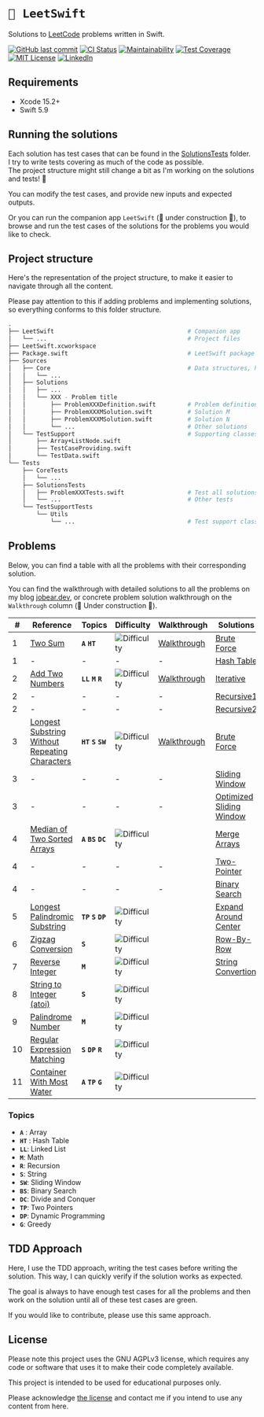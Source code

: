 # `🧮 LeetSwift`

Solutions to [LeetCode](https://leetcode.com/) problems written in Swift.

[![GitHub last commit][last-commit-shield]][last-commit-url]
[![CI Status][ci-status-shield]][ci-status-url]
[![Maintainability][maintainability-shield]][maintainability-url]
[![Test Coverage][coverage-shield]][coverage-url]
[![MIT License][license-shield]][license-url]
[![LinkedIn][linkedin-shield]][linkedin-url]

## Requirements

* Xcode 15.2+
* Swift 5.9

## Running the solutions

Each solution has test cases that can be found in the [SolutionsTests][solutions-tests-folder] folder.  
I try to write tests covering as much of the code as possible.  
The project structure might still change a bit as I'm working on  the solutions and tests! 😬

You can modify the test cases, and provide new inputs and expected outputs.

Or you can run the companion app `LeetSwift` (🚧 under construction 👷), to browse and run the test cases of the solutions for the problems you would like to check.

## Project structure
Here's the representation of the project structure, to make it easier to navigate through all the content.  

Please pay attention to this if adding problems and implementing solutions, so everything conforms to this folder structure.
``` bash
.
├── LeetSwift                                      # Companion app
│   └── ...                                        # Project files
├── LeetSwift.xcworkspace
├── Package.swift                                  # LeetSwift package spec
├── Sources
│   ├── Core                                       # Data structures, helpers, etc.
│   │   └── ...
│   ├── Solutions
│   │   ├── ...
│   │   └── XXX - Problem title
│   │       ├── ProblemXXXDefinition.swift         # Problem definition
│   │       ├── ProblemXXXMSolution.swift          # Solution M
│   │       ├── ProblemXXXMSolution.swift          # Solution N
│   │       └── ...                                # Other solutions
│   └── TestSupport                                # Supporting classes / extensions
│       ├── Array+ListNode.swift
│       ├── TestCaseProviding.swift
│       └── TestData.swift
└── Tests
    ├── CoreTests
    │   └── ...
    ├── SolutionsTests
    │   ├── ProblemXXXTests.swift                  # Test all solutions for Problem XXX
    │   └── ...                                    # Other tests
    └── TestSupportTests
        └── Utils
            └── ...                                # Test support classes
```

## Problems

Below, you can find a table with all the problems with their corresponding solution.

You can find the walkthrough with detailed solutions to all the problems on my blog [jobear.dev][jobear-algo-url], or concrete problem solution walkthrough on the `Walkthrough` column (🚧 Under construction 👷).

| # | Reference | Topics | Difficulty | Walkthrough | Solutions | Time | Space |
| --- | --- | --- | --- | --- | --- | --- | --- |
| 1 | [Two Sum][001-problem] | **`A`** **`HT`** | ![Difficulty][difficulty-easy-shield] | [Walkthrough][001-walkthrough] | [Brute Force][001-solution1] | `O(n²)` | `O(1)` |
| 1 | - | - | - | - | [Hash Table][001-solution2] | `O(n)` | `O(n)` |
| 2 | [Add Two Numbers][002-problem] | **`LL`** **`M`** **`R`** | ![Difficulty][difficulty-medium-shield] | [Walkthrough][002-walkthrough] | [Iterative][002-solution1] | `O(max(m,n))` | `O(1)` |
| 2 | - | - | - | - | [Recursive1][002-solution2] | `O(max(m,n))` | `O(1)` |
| 2 | - | - | - | - | [Recursive2][002-solution3] | `O(min(m,n))` | `O(1)` |
| 3 | [Longest Substring Without Repeating Characters][003-problem] | **`HT`** **`S`** **`SW`** | ![Difficulty][difficulty-medium-shield] | [Walkthrough][003-walkthrough] | [Brute Force][003-solution1] | `O(n²)` | `O(min(m,n))` |
| 3 | - | - | - | - | [Sliding Window][003-solution2] | `O(n)` | `O(min(m,n))` |
| 3 | - | - | - | - | [Optimized Sliding Window][003-solution3] | `O(n)` | `O(1)` |
| 4 | [Median of Two Sorted Arrays][004-problem] | **`A`** **`BS`** **`DC`** | ![Difficulty][difficulty-hard-shield] | | [Merge Arrays][004-solution1] | `O((m+n)log(m+n))` | `O(m+n)` |
| 4 | - | - | - | - | [Two-Pointer][004-solution2] | `O(m+n)` | `O(1)` |
| 4 | - | - | - | - | [Binary Search][004-solution3] | `O(log(min(m, n)))` | `O(1)` |
| 5 | [Longest Palindromic Substring][005-problem] | **`TP`** **`S`** **`DP`** | ![Difficulty][difficulty-medium-shield] | | [Expand Around Center][005-solution1] | `O(n²)` | `O(n²)` |
| 6 | [Zigzag Conversion][006-problem] | **`S`** | ![Difficulty][difficulty-medium-shield] | | [Row-By-Row][006-solution1] | `O(n)` | `O(n)` |
| 7 | [Reverse Integer][007-problem] | **`M`** | ![Difficulty][difficulty-medium-shield] | | [String Convertion][007-solution1] | `O(n)` | `O(n)` |
| 8 | [String to Integer (atoi)][008-problem] | **`S`** | ![Difficulty][difficulty-medium-shield] | | | | |
| 9 | [Palindrome Number][009-problem] | **`M`** | ![Difficulty][difficulty-easy-shield] | | | | |
| 10 | [Regular Expression Matching][010-problem] | **`S`** **`DP`** **`R`** | ![Difficulty][difficulty-hard-shield] | | | | |
| 11 | [Container With Most Water][011-problem] | **`A`** **`TP`** **`G`** | ![Difficulty][difficulty-medium-shield] | | | | |

### Topics
- **`A`** : Array
- **`HT`** : Hash Table
- **`LL`**: Linked List
- **`M`**: Math
- **`R`**: Recursion
- **`S`**: String
- **`SW`**: Sliding Window
- **`BS`**: Binary Search
- **`DC`**: Divide and Conquer
- **`TP`**: Two Pointers
- **`DP`**: Dynamic Programming
- **`G`**: Greedy

## TDD Approach
Here, I use the TDD approach, writing the test cases before writing the solution. This way, I can quickly verify if the solution works as expected.

The goal is always to have enough test cases for all the problems and then work on the solution until all of these test cases are green.

If you would like to contribute, please use this same approach.

## License

Please note this project uses the GNU AGPLv3 license, which requires any code or software that uses it to make their code completely available.

This project is intended to be used for educational purposes only.

Please acknowledge [the license](https://github.com/jobearrr/LeetSwift/blob/main/LICENSE) and contact me if you intend to use any content from here.

<!-- Markdown references https://www.markdownguide.org/basic-syntax/#reference-style-links -->
[last-commit-shield]: https://img.shields.io/github/last-commit/jobearrr/LeetSwift?style=flat
[last-commit-url]: https://github.com/jobearrr/LeetSwift/commits/master
[ci-status-shield]: https://github.com/jobearrr/LeetSwift/actions/workflows/ci.yml/badge.svg
[ci-status-url]: https://github.com/jobearrr/LeetSwift/actions/workflows/ci.yml

[maintainability-shield]: https://api.codeclimate.com/v1/badges/0d1c5ec4499a5290300a/maintainability
[maintainability-url]: https://codeclimate.com/github/jobearrr/LeetSwift/maintainability
[coverage-shield]: https://api.codeclimate.com/v1/badges/0d1c5ec4499a5290300a/test_coverage
[coverage-url]: https://codeclimate.com/github/jobearrr/LeetSwift/test_coverage

[license-shield]: https://img.shields.io/github/license/jobearrr/LeetSwift.svg?style=flat
[license-url]: https://github.com/jobearrr/LeetSwift?tab=AGPL-3.0-1-ov-file#readme
[linkedin-shield]: https://img.shields.io/badge/-jobertsa-0072b1?style=flat&logo=Linkedin&logoColor=white
[linkedin-url]: https://www.linkedin.com/in/jobertsa
[jobear-blog-url]: https://jobear.dev
[jobear-algo-url]: https://jobear.dev/algo-hub/

[solutions-tests-folder]: https://github.com/jobearrr/LeetSwift/tree/main/Tests/SolutionsTests

[difficulty-easy-shield]: https://img.shields.io/badge/Easy-brightgreen.svg
[difficulty-medium-shield]: https://img.shields.io/badge/Medium-orange.svg
[difficulty-hard-shield]: https://img.shields.io/badge/Hard-red.svg

[001-problem]: https://leetcode.com/problems/two-sum
[001-walkthrough]: https://jobear.dev/algo-hub/leetcode/001-two-sum
[001-solution1]: /Sources/Solutions/001%20-%20Two%20Sum/Problem001BruteForceSolution.swift
[001-solution2]: /Sources/Solutions/001%20-%20Two%20Sum/Problem001HashTableSolution.swift

[002-problem]: https://leetcode.com/problems/add-two-numbers
[002-walkthrough]: https://jobear.dev/algo-hub/leetcode/002-add-two-numbers
[002-solution1]: /Sources/Solutions/002%20-%20Add%20Two%20Numbers/Problem002IterativeSolution.swift
[002-solution2]: /Sources/Solutions/002%20-%20Add%20Two%20Numbers/Problem002RecursiveHelperSolution.swift
[002-solution3]: /Sources/Solutions/002%20-%20Add%20Two%20Numbers/Problem002RecursiveSolution.swift

[003-problem]: https://leetcode.com/problems/longest-substring-without-repeating-characters
[003-walkthrough]: https://jobear.dev/algo-hub/leetcode/003-longest-substring-without-repeating-characters/
[003-solution1]: /Sources/Solutions/003%20-%20Longest%20Substring%20Without%20Repeating%20Characters/Problem003BruteForceSolution.swift
[003-solution2]: /Sources/Solutions/003%20-%20Longest%20Substring%20Without%20Repeating%20Characters/Problem003SlidingWindowSolution.swift
[003-solution3]: /Sources/Solutions/003%20-%20Longest%20Substring%20Without%20Repeating%20Characters/Problem003OptimizedSlidingWindowSolution.swift

[004-problem]: https://leetcode.com/problems/median-of-two-sorted-arrays
[004-walkthrough]: https://jobear.dev/algo-hub
[004-solution1]: /Sources/Solutions/004%20-%20Median%20of%20Two%20Sorted%20Arrays/Problem004MergeSolution.swift
[004-solution2]: /Sources/Solutions/004%20-%20Median%20of%20Two%20Sorted%20Arrays/Problem004TwoPointerSolution.swift
[004-solution3]: /Sources/Solutions/004%20-%20Median%20of%20Two%20Sorted%20Arrays/Problem004BinarySearchSolution.swift

[005-problem]: https://leetcode.com/problems/longest-palindromic-substring
[005-walkthrough]: https://jobear.dev/algo-hub
[005-solution1]: /Sources/Solutions/005%20-%20Longest%20Palindromic%20Substring

[006-problem]: https://leetcode.com/problems/zigzag-conversion
[006-walkthrough]: https://jobear.dev/algo-hub
[006-solution1]: /Sources/Solutions/006%20-%20Zigzag%20Conversion/Problem006RowByRowSolution.swift

[007-problem]: https://leetcode.com/problems/reverse-integer
[007-walkthrough]: https://jobear.dev/algo-hub
[007-solution1]: /Sources/Solutions/007%20-%20Reverse%20Integer/Problem007StringConversionSolution.swift

[008-problem]: https://leetcode.com/problems/string-to-integer-atoi
[008-walkthrough]: https://jobear.dev/algo-hub

[009-problem]: https://leetcode.com/problems/palindrome-number
[009-walkthrough]: https://jobear.dev/algo-hub

[010-problem]: https://leetcode.com/problems/regular-expression-matching
[010-walkthrough]: https://jobear.dev/algo-hub

[011-problem]: https://leetcode.com/problems/container-with-most-water
[011-walkthrough]: https://jobear.dev/algo-hub
